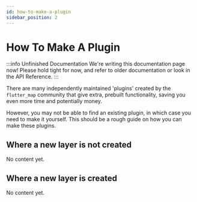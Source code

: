 ```yaml
---
id: how-to-make-a-plugin
sidebar_position: 2
---
```


# How To Make A Plugin

:::info Unfinished Documentation
We're writing this documentation page now! Please hold tight for now, and refer to older documentation or look in the API Reference.
:::

There are many independently maintained 'plugins' created by the `flutter_map` community that give extra, prebuilt functionality, saving you even more time and potentially money.

However, you may not be able to find an existing plugin, in which case you need to make it yourself. This should be a rough guide on how you can make these plugins.

## Where a new layer is not created

No content yet.

## Where a new layer is created

No content yet.
